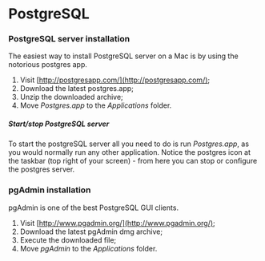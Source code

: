 # PostgreSQL

### PostgreSQL server installation

The easiest way to install PostgreSQL server on a Mac is by using the notorious postgres app.

1. Visit [http://postgresapp.com/](http://postgresapp.com/);
2. Download the latest postgres.app;
3. Unzip the downloaded archive;
4. Move _Postgres.app_ to the _Applications_ folder.

##### Start/stop PostgreSQL server

To start the postgreSQL server all you need to do is run _Postgres.app_, as you would normally run any other application. Notice the postgres icon at the taskbar (top right of your screen) - from here you can stop or configure the postgres server.

### pgAdmin installation

pgAdmin is one of the best PostgreSQL GUI clients.

1. Visit [http://www.pgadmin.org/](http://www.pgadmin.org/);
2. Download the latest pgAdmin dmg archive;
3. Execute the downloaded file;
4. Move _pgAdmin_ to the _Applications_ folder.
